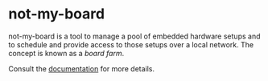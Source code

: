 # not-my-board

not-my-board is a tool to manage a pool of embedded hardware setups and to
schedule and provide access to those setups over a local network. The concept is
known as a *board farm*.

Consult the [documentation](http://not-my-board.readthedocs.io) for more
details.
